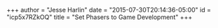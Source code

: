 +++
author = "Jesse Harlin"
date = "2015-07-30T20:14:36-05:00"
id = "icp5x7RZkOQ"
title = "Set Phasers to Game Development"
+++
